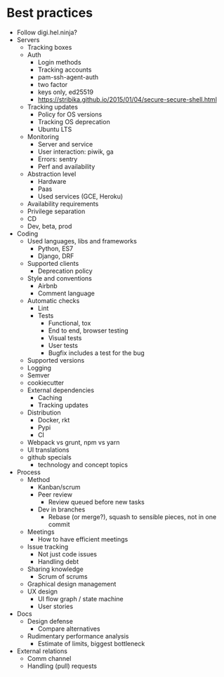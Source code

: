 # Best practices

* Follow digi.hel.ninja?
* Servers
   * Tracking boxes
   * Auth
      * Login methods
      * Tracking accounts
      * pam-ssh-agent-auth
      * two factor
      * keys only, ed25519
      * https://stribika.github.io/2015/01/04/secure-secure-shell.html
   * Tracking updates
      * Policy for OS versions
      * Tracking OS deprecation
      * Ubuntu LTS
   * Monitoring
      * Server and service
      * User interaction: piwik, ga
      * Errors: sentry
      * Perf and availability
   * Abstraction level
      * Hardware
      * Paas
      * Used services (GCE, Heroku)
   * Availability requirements
   * Privilege separation
   * CD
   * Dev, beta, prod
* Coding
   * Used languages, libs and frameworks
      * Python, ES7
      * Django, DRF
   * Supported clients
      * Deprecation policy
   * Style and conventions
      * Airbnb
      * Comment language
   * Automatic checks
      * Lint
      * Tests
         * Functional, tox
         * End to end, browser testing
         * Visual tests
         * User tests
         * Bugfix includes a test for the bug
   * Supported versions
   * Logging
   * Semver
   * cookiecutter
   * External dependencies
      * Caching
      * Tracking updates
   * Distribution
      * Docker, rkt
      * Pypi
      * CI
   * Webpack vs grunt, npm vs yarn
   * UI translations
   * github specials
      * technology and concept topics
* Process
   * Method
      * Kanban/scrum
      * Peer review
         * Review queued before new tasks
      * Dev in branches
         * Rebase (or merge?), squash to sensible pieces, not in one commit
   * Meetings
      * How to have efficient meetings
   * Issue tracking
      * Not just code issues
      * Handling debt
   * Sharing knowledge
      * Scrum of scrums
   * Graphical design management
   * UX design
      * UI flow graph / state machine
      * User stories
* Docs
   * Design defense
      * Compare alternatives
   * Rudimentary performance analysis
      * Estimate of limits, biggest bottleneck
* External relations
   * Comm channel
   * Handling (pull) requests
